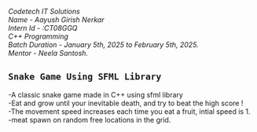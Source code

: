 *Codetech IT Solutions* <br>
*Name - Aayush Girish Nerkar*<br>
*Intern Id - :CT08GGQ*<br>
*C++ Programming*<br>
*Batch Duration - January 5th, 2025 to February 5th, 2025.*<br>
*Mentor - Neela Santosh.*<br>

## `Snake Game Using SFML Library`
-A classic snake game made in C++ using sfml library <br>
-Eat and grow until your inevitable death, and try to beat the high score ! <br>
-The movement speed increases each time you eat a fruit, intial speed is 1. <br>
-meat spawn on random free locations in the grid. <br>
